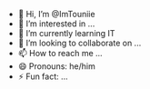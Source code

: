 - 👋 Hi, I’m @ImTouniie
- 👀 I’m interested in ...
- 🌱 I’m currently learning IT
- 💞️ I’m looking to collaborate on ...
- 📫 How to reach me ...
- 😄 Pronouns: he/him
- ⚡ Fun fact: ...

<!---
ImTouniie/ImTouniie is a ✨ special ✨ repository because its `README.md` (this file) appears on your GitHub profile.
You can click the Preview link to take a look at your changes.
--->
